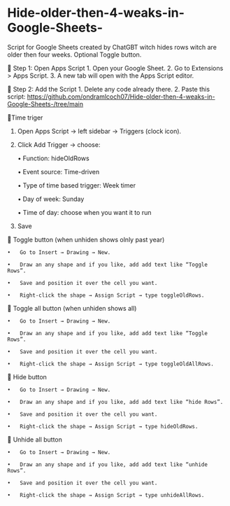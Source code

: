 # Hide-older-then-4-weaks-in-Google-Sheets-
Script for Google Sheets created by ChatGBT witch hides rows witch are older then four weeks. Optional Toggle button.

🔹 Step 1: Open Apps Script 1. Open your Google Sheet. 2. Go to Extensions > Apps Script. 3. A new tab will open with the Apps Script editor.

🔹 Step 2: Add the Script 1. Delete any code already there. 2. Paste this script: 
https://github.com/ondramlcoch07/Hide-older-then-4-weaks-in-Google-Sheets-/tree/main 

🔹Time triger 
   1.	Open Apps Script → left sidebar → Triggers (clock icon).
   2.	Click Add Trigger → choose:
      
		•	Function: hideOldRows

		•	Event source: Time-driven

	    •	Type of time based trigger: Week timer

	    •	Day of week: Sunday

	    •	Time of day: choose when you want it to run

   4.	Save

🔹 Toggle button (when unhiden shows olnly past year) 

	•	Go to Insert → Drawing → New.
 
	•	Draw an any shape and if you like, add add text like “Toggle Rows”.
 
	•	Save and position it over the cell you want.
 
	•	Right-click the shape → Assign Script → type toggleOldRows.

🔹 Toggle all button (when unhiden shows all)

  	•	Go to Insert → Drawing → New.
   
	•	Draw an any shape and if you like, add add text like “Toggle Rows”.
 
	•	Save and position it over the cell you want.
 
	•	Right-click the shape → Assign Script → type toggleOldAllRows.
   
🔹 Hide button 

    •	Go to Insert → Drawing → New.
	
	•	Draw an any shape and if you like, add add text like “hide Rows”.
 
	•	Save and position it over the cell you want.
 
	•	Right-click the shape → Assign Script → type hideOldRows.

🔹 Unhide all button 

    •	Go to Insert → Drawing → New.
	
	•	Draw an any shape and if you like, add add text like “unhide Rows”.
 
	•	Save and position it over the cell you want.
 
	•	Right-click the shape → Assign Script → type unhideAllRows.
